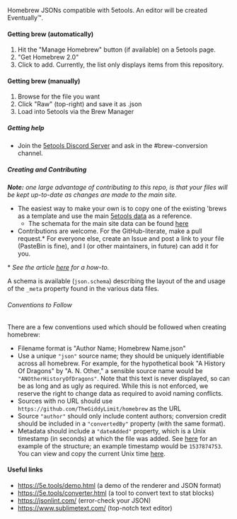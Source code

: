 Homebrew JSONs compatible with 5etools. An editor will be created Eventually:tm:.

#### Getting brew (automatically)
1. Hit the "Manage Homebrew" button (if available) on a 5etools page.
2. "Get Homebrew 2.0"
3. Click to add. Currently, the list only displays items from this repository.

#### Getting brew (manually)
1. Browse for the file you want
2. Click "Raw" (top-right) and save it as .json
3. Load into 5etools via the Brew Manager

##### Getting help

- Join the [5etools Discord Server](https://discord.gg/nGvRCDs) and ask in the #brew-conversion channel.

##### Creating and Contributing

_**Note:** one large advantage of contributing to this repo, is that your files will be kept up-to-date as changes are made to the main site._

- The easiest way to make your own is to copy one of the existing 'brews as a template and use the main [5etools data](https://github.com/TheGiddyLimit/TheGiddyLimit.github.io/tree/master/data) as a reference.
    - The schemata for the main site data can be found [here](https://github.com/TheGiddyLimit/TheGiddyLimit.github.io/tree/master/test/schema)
- Contributions are welcome. For the GitHub-literate, make a pull request.* For everyone else, create an Issue and post a link to your file (PasteBin is fine), and I (or other maintainers, in future) can add it for you.

\* _See the article [here](https://help.github.com/articles/creating-a-pull-request-from-a-fork/) for a how-to._

A schema is available (`json.schema`) describing the layout of the and usage of the `_meta` property found in the various data files.

###### Conventions to Follow

There are a few conventions used which should be followed when creating homebrew:
 - Filename format is "Author Name; Homebrew Name.json"
 - Use a unique `"json"` source name; they should be uniquely identifiable across all homebrew. For example, for the hypothetical book "A History Of Dragons" by "A. N. Other," a sensible source name would be `"ANOtherHistoryOfDragons"`. Note that this text is never displayed, so can be as long and as ugly as required. While this is not enforced, we reserve the right to change data as required to avoid naming conflicts.
 - Sources with no URL should use `https://github.com/TheGiddyLimit/homebrew` as the URL
 - Source `"author"` should only include content authors; conversion credit should be included in a `"convertedBy"` property (with the same format).
 - Metadata should include a `"dateAdded"` property, which is a Unix timestamp (in seconds) at which the file was added. See [here](https://github.com/TheGiddyLimit/homebrew/blob/master/spell/Sample%20-%20Giddy%3B%20Assorted%20Marginalia.json#L29) for an example of the structure; an example timestamp would be `1537874753`. You can view and copy the current Unix time [here](https://www.epochconverter.com/).

#### Useful links

 - https://5e.tools/demo.html (a demo of the renderer and JSON format)
 - https://5e.tools/converter.html (a tool to convert text to stat blocks)
 - https://jsonlint.com/ (error-check your JSON)
 - https://www.sublimetext.com/ (top-notch text editor)
